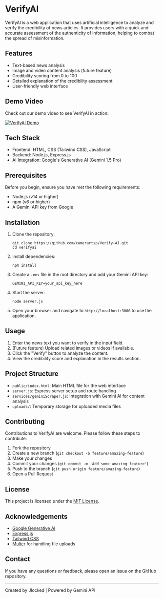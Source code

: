 # VerifyAI
VerifyAI is a web application that uses artificial intelligence to analyze and verify the credibility of news articles. It provides users with a quick and accurate assessment of the authenticity of information, helping to combat the spread of misinformation.

## Features
- Text-based news analysis
- Image and video content analysis (future feature)
- Credibility scoring from 0 to 100
- Detailed explanation of the credibility assessment
- User-friendly web interface

## Demo Video
Check out our demo video to see VerifyAI in action:

[![VerifyAI Demo](https://img.youtube.com/vi/FcRqOe0kXKQ/0.jpg)](https://youtu.be/FcRqOe0kXKQ?si=gZGFvslUhhHo-8Z8)

## Tech Stack
- Frontend: HTML, CSS (Tailwind CSS), JavaScript
- Backend: Node.js, Express.js
- AI Integration: Google's Generative AI (Gemini 1.5 Pro)

## Prerequisites
Before you begin, ensure you have met the following requirements:
- Node.js (v14 or higher)
- npm (v6 or higher)
- A Gemini API key from Google

## Installation
1. Clone the repository:
   ```
   git clone https://github.com/camerartsp/Verify-AI.git
   cd verifyai
   ```
2. Install dependencies:
   ```
   npm install
   ```
3. Create a `.env` file in the root directory and add your Gemini API key:
   ```
   GEMINI_API_KEY=your_api_key_here
   ```
4. Start the server:
   ```
   node server.js
   ```
5. Open your browser and navigate to `http://localhost:3000` to use the application.

## Usage
1. Enter the news text you want to verify in the input field.
2. (Future feature) Upload related images or videos if available.
3. Click the "Verify" button to analyze the content.
4. View the credibility score and explanation in the results section.

## Project Structure
- `public/index.html`: Main HTML file for the web interface
- `server.js`: Express server setup and route handling
- `services/geminiScraper.js`: Integration with Gemini AI for content analysis
- `uploads/`: Temporary storage for uploaded media files

## Contributing
Contributions to VerifyAI are welcome. Please follow these steps to contribute:
1. Fork the repository
2. Create a new branch (`git checkout -b feature/amazing-feature`)
3. Make your changes
4. Commit your changes (`git commit -m 'Add some amazing feature'`)
5. Push to the branch (`git push origin feature/amazing-feature`)
6. Open a Pull Request

## License
This project is licensed under the [MIT License](LICENSE).

## Acknowledgements
- [Google Generative AI](https://ai.google.dev/)
- [Express.js](https://expressjs.com/)
- [Tailwind CSS](https://tailwindcss.com/)
- [Multer](https://github.com/expressjs/multer) for handling file uploads

## Contact
If you have any questions or feedback, please open an issue on the GitHub repository.

---
Created by Jlocked | Powered by Gemini API
